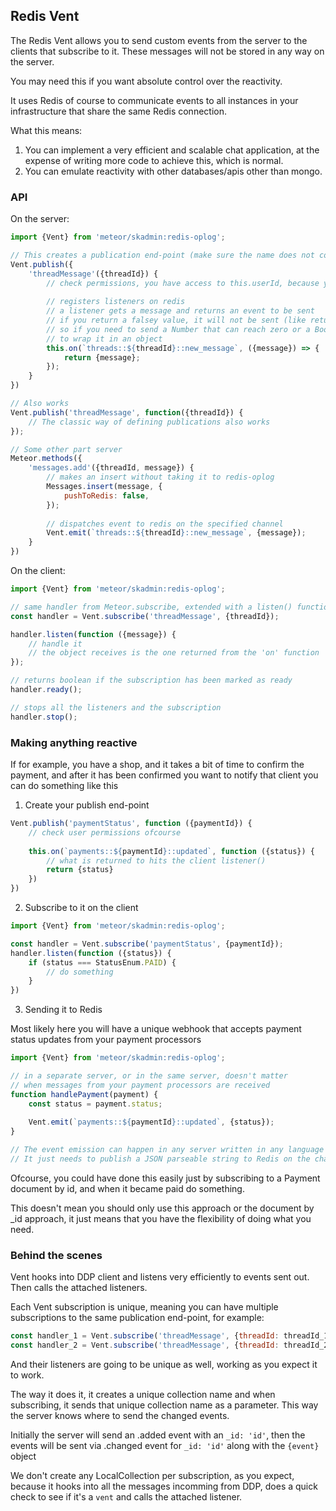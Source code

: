 ## Redis Vent

The Redis Vent allows you to send custom events from the server to the clients that subscribe to it.
These messages will not be stored in any way on the server.

You may need this if you want absolute control over the reactivity.

It uses Redis of course to communicate events to all instances in your infrastructure that share the same Redis connection.

What this means:
1. You can implement a very efficient and scalable chat application, at the expense of writing more code to achieve this, which is normal.
2. You can emulate reactivity with other databases/apis other than mongo.

### API

On the server:
```js
import {Vent} from 'meteor/skadmin:redis-oplog';

// This creates a publication end-point (make sure the name does not collide with any existing publish endpoints)
Vent.publish({
    'threadMessage'({threadId}) {
        // check permissions, you have access to this.userId, because you are in publish context
        
        // registers listeners on redis
        // a listener gets a message and returns an event to be sent
        // if you return a falsey value, it will not be sent (like return undefined | null | 0 | false)
        // so if you need to send a Number that can reach zero or a Boolean as your message make sure
        // to wrap it in an object
        this.on(`threads::${threadId}::new_message`, ({message}) => {
            return {message};
        });
    }    
})

// Also works
Vent.publish('threadMessage', function({threadId}) {
    // The classic way of defining publications also works
});

// Some other part server
Meteor.methods({
    'messages.add'({threadId, message}) {
        // makes an insert without taking it to redis-oplog
        Messages.insert(message, {
            pushToRedis: false,
        });
        
        // dispatches event to redis on the specified channel
        Vent.emit(`threads::${threadId}::new_message`, {message});
    }
})
```

On the client:
```js
import {Vent} from 'meteor/skadmin:redis-oplog';

// same handler from Meteor.subscribe, extended with a listen() function
const handler = Vent.subscribe('threadMessage', {threadId});

handler.listen(function ({message}) {
    // handle it
    // the object receives is the one returned from the 'on' function
});

// returns boolean if the subscription has been marked as ready 
handler.ready(); 

// stops all the listeners and the subscription
handler.stop();
```

### Making anything reactive

If for example, you have a shop, and it takes a bit of time to confirm the payment, and after it has been confirmed
you want to notify that client you can do something like this

1. Create your publish end-point
```js
Vent.publish('paymentStatus', function ({paymentId}) {
    // check user permissions ofcourse
    
    this.on(`payments::${paymentId}::updated`, function ({status}) {
        // what is returned to hits the client listener()
        return {status}
    })
})
```

2. Subscribe to it on the client
```js
import {Vent} from 'meteor/skadmin:redis-oplog';

const handler = Vent.subscribe('paymentStatus', {paymentId});
handler.listen(function ({status}) {
    if (status === StatusEnum.PAID) {
        // do something
    }
})
```

3. Sending it to Redis

Most likely here you will have a unique webhook that accepts payment status updates from your payment processors

```js
import {Vent} from 'meteor/skadmin:redis-oplog';

// in a separate server, or in the same server, doesn't matter
// when messages from your payment processors are received
function handlePayment(payment) {
    const status = payment.status;
    
    Vent.emit(`payments::${paymentId}::updated`, {status});
}

// The event emission can happen in any server written in any language
// It just needs to publish a JSON parseable string to Redis on the channel: `payments::${paymentId}::updated` 
```

Ofcourse, you could have done this easily just by subscribing to a Payment document by id,
and when it became paid do something. 

This doesn't mean you should only use this approach or the document by _id approach, it just means
that you have the flexibility of doing what you need.

### Behind the scenes

Vent hooks into DDP client and listens very efficiently to events sent out. Then calls the attached listeners.
 
Each Vent subscription is unique, meaning you can have multiple subscriptions to the same publication end-point,
for example:

```js
const handler_1 = Vent.subscribe('threadMessage', {threadId: threadId_1});
const handler_2 = Vent.subscribe('threadMessage', {threadId: threadId_2});
```

And their listeners are going to be unique as well, working as you expect it to work.

The way it does it, it creates a unique collection name and when subscribing, it sends that unique collection name as a parameter.
This way the server knows where to send the changed events.

Initially the server will send an .added event with an `_id: 'id'`, then the events will be sent via .changed event for `_id: 'id'` along with the `{event}` object

We don't create any LocalCollection per subscription, as you expect, because it hooks into all the messages incomming from DDP,
does a quick check to see if it's a `vent` and calls the attached listener.
